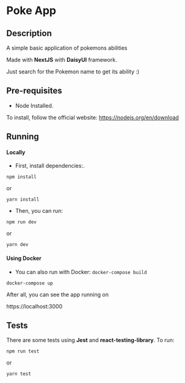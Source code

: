 # Poke App

## Description
A simple basic application of pokemons abilities

Made with **NextJS** with **DaisyUI** framework.

Just search for the Pokemon name to get its ability :)

## Pre-requisites
- Node Installed.

To install, follow the official website: https://nodejs.org/en/download

## Running
#### Locally
- First, install dependencies:.

`npm install`

or 

`yarn install`


- Then, you can run:

`npm run dev`

or

`yarn dev`


#### Using Docker
- You can also run with Docker:
`docker-compose build`

`docker-compose up`

After all, you can see the app running on

https://localhost:3000


## Tests
There are some tests using **Jest** and **react-testing-library**. To run:

`npm run test`

or

`yarn test`
